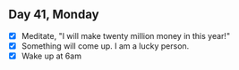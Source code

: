 ## Day 41, Monday

- [x] Meditate, "I will make twenty million money in this year!"
- [x] Something will come up. I am a lucky person.
- [x] Wake up at 6am
